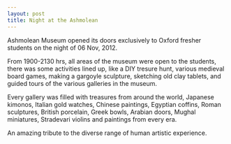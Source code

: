 ```yaml
---
layout: post
title: Night at the Ashmolean
---
```


Ashmolean Museum opened its doors exclusively to Oxford fresher students on the night of 06 Nov, 2012. 

From 1900-2130 hrs, all areas of the museum were open to the students, there was some activities lined up, like a DIY tresure hunt, various medieval board games, making a gargoyle sculpture, sketching old clay tablets, and guided tours of the various galleries in the museum. 

Every gallery was filled with treasures from around the world, Japanese kimonos, Italian gold watches, Chinese paintings, Egyptian coffins, Roman sculptures, British porcelain, Greek bowls, Arabian doors, Mughal miniatures, Stradevari violins and paintings from every era. 

An amazing tribute to the diverse range of human artistic experience.
